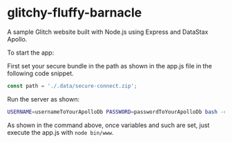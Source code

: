 # glitchy-fluffy-barnacle

A sample Glitch website built with Node.js using Express and DataStax Apollo.

To start the app:

First set your secure bundle in the path as shown in the app.js file in the following code snippet.

``` javascript
const path = './.data/secure-connect.zip';
```

Run the server as shown:

``` bash
USERNAME=usernameToYourApolloDb PASSWORD=passwordToYourApolloDb bash -c 'node bin/www'
```

As shown in the command above, once variables and such are set, just execute the app.js with `node bin/www`.
